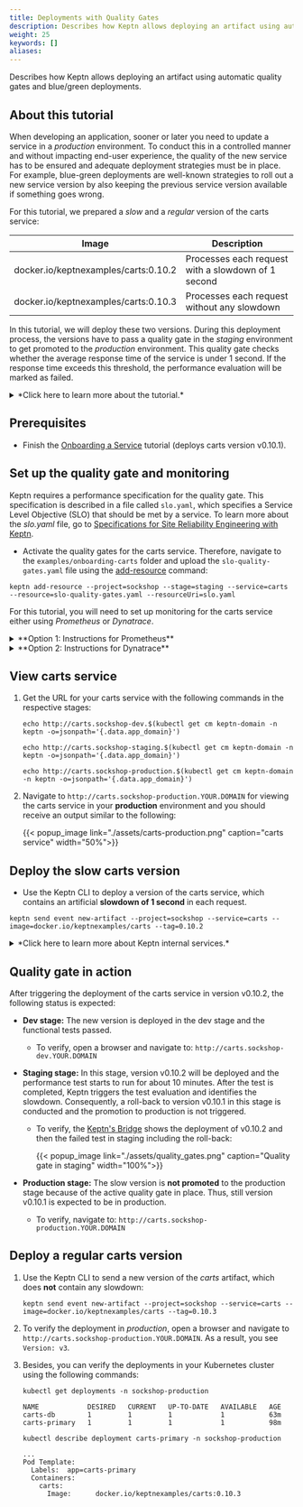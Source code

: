 ```yaml
---
title: Deployments with Quality Gates
description: Describes how Keptn allows deploying an artifact using automatic quality gates and blue/green deployments.
weight: 25
keywords: []
aliases:
---
```


Describes how Keptn allows deploying an artifact using automatic quality gates and blue/green deployments.

## About this tutorial

When developing an application, sooner or later you need to update a service in a *production* environment. To conduct this in a controlled manner and without impacting end-user experience, the quality of the new service has to be ensured and adequate deployment strategies must be in place. For example, blue-green deployments are well-known strategies to roll out a new service version by also keeping the previous service version available if something goes wrong.

For this tutorial, we prepared a *slow* and a *regular* version of the carts service:

| Image                                 | Description                                        |
|---------------------------------------|----------------------------------------------------|
| docker.io/keptnexamples/carts:0.10.2  | Processes each request with a slowdown of 1 second |
| docker.io/keptnexamples/carts:0.10.3  | Processes each request without any slowdown        |

In this tutorial, we will deploy these two versions. During this deployment process, the versions have to pass a quality gate in the *staging* environment to get promoted to the *production* environment.
This quality gate checks whether the average response time of the service is under 1&nbsp;second. If the response time exceeds this threshold, the performance evaluation will be marked as failed.

<details><summary>*Click here to learn more about the tutorial.*</summary>
<p>

1. We will *try* to deploy the *slow* version of the carts service (v0.10.2). 
  * Keptn will deploy this new version into the **dev** environment where functional tests will be executed. 
  * After passing these functional tests, Keptn will promote this service into the **staging** environment by releasing it as the blue or green version next to the previous version of the service. 
  * Then, Keptn will route traffic to this new version by changing the configuration of the virtual service (i.e., by setting weights for the routes between blue and green) and Keptn will start the defined performance test (e.g., using JMeter). Using the monitoring results of this performance test will allow [lighthouse](https://github.com/keptn/keptn/tree/0.6.1/lighthouse-service) to evaluate the quality gate. 
  * The *slow* version of carts (v0.10.2) will not pass the quality gate and, hence, the new version will not be promoted to the **production** stage (i.e., the deployment will be rejected).
  * Furthermore, Keptn will change the weights within the **staging** stage back to the previous working deployment of the service. 

2. We will deploy the *regular* version of the carts service (v0.10.3). 
  * Keptn will conduct the same steps as before except that this version will pass the quality gate. 
  * Hence, this *regular* version will be promoted into the **production** environment.

</p>
</details>

## Prerequisites

- Finish the [Onboarding a Service](../onboard-carts-service/) tutorial (deploys carts version v0.10.1).

## Set up the quality gate and monitoring
Keptn requires a performance specification for the quality gate. This specification is described in a file called `slo.yaml`, which specifies a Service Level Objective (SLO) that should be met by a service. To learn more about the *slo.yaml* file, go to [Specifications for Site Reliability Engineering with Keptn](https://github.com/keptn/spec/blob/0.1.3/sre.md).

* Activate the quality gates for the carts service. Therefore, navigate to the `examples/onboarding-carts` folder and upload the `slo-quality-gates.yaml` file using the [add-resource](../../reference/cli/#keptn-add-resource) command:

```console
keptn add-resource --project=sockshop --stage=staging --service=carts --resource=slo-quality-gates.yaml --resourceUri=slo.yaml
```

For this tutorial, you will need to set up monitoring for the carts service either using *Prometheus* or *Dynatrace*.

<details><summary>**Option 1: Instructions for Prometheus**</summary>
<p>

1. Complete steps from section [Setup Prometheus](../../reference/monitoring/prometheus/#setup-prometheus).
 
    <details><summary>*Click here to learn more about what you have setup.*</summary>
    In these steps, you configured Keptn (more precisely the lighthouse-service) to use the Prometheus SLI provider for the       project **sockshop** and service **carts** with the command 
 
    ```console
    keptn configure monitoring prometheus --project=sockshop --service=carts
    ```
    </details>

1. Complete steps from section [Setup Prometheus SLI provider](../../reference/monitoring/prometheus/#setup-prometheus-sli-provider).

    <details><summary>**Note:** If you are using Keptn 0.6.0 instead of 0.6.1, you will have to apply a ConfigMap</summary>
 
    Please apply the following ConfigMap by executing the command from within the `examples/onboarding-carts` folder:
    
    ```console
    kubectl apply -f lighthouse-source-prometheus.yaml
    ```
    
    ```yaml
    apiVersion: v1
    data:
      sli-provider: prometheus
    kind: ConfigMap
    metadata:
      name: lighthouse-config-sockshop
      namespace: keptn
    ```
    </details>

1. Configure custom SLIs for the Prometheus SLI provider as specified in `sli-config-prometheus.yaml`:

    ```console
    keptn add-resource --project=sockshop --stage=staging --service=carts --resource=sli-config-prometheus.yaml --resourceUri=prometheus/sli.yaml
    ```

</p>
</details>

<details><summary>**Option 2: Instructions for Dynatrace**</summary>
<p>

1. Complete steps from section [Setup Dynatrace](../../reference/monitoring/dynatrace#setup-dynatrace).

   <details><summary>*Click here to learn more about what you have setup.*</summary>
    In these steps, you configured Keptn (more precisely the lighthouse-service) to use the Dynatrace SLI provider for the project **sockshop** with the command 
    
    ```console
    keptn configure monitoring dynatrace --project=sockshop
    ```
    </details>

1. Complete steps from section [Setup Dynatrace SLI provider](../../reference/monitoring/dynatrace/#setup-dynatrace-sli-provider).

    <details><summary>**Note:** If you are using Keptn 0.6.0 instead of 0.6.1, you will have to apply a ConfigMap</summary>
 
    Please apply the following ConfigMap by executing the command from within the `examples/onboarding-carts` folder:
    
    ```console
    kubectl apply -f lighthouse-source-dynatrace.yaml
    ```
    
    ```yaml
    apiVersion: v1
    data:
      sli-provider: dynatrace
    kind: ConfigMap
    metadata:
      name: lighthouse-config-sockshop
      namespace: keptn
    ```
    </details>
   
1. *(Optional)* Configure custom SLIs for the Dynatrace SLI provider as specified in `sli-config-dynatrace.yaml`:

    ```console
    keptn add-resource --project=sockshop --stage=staging --service=carts --resource=sli-config-dynatrace.yaml --resourceUri=dynatrace/sli.yaml
    ```

</p>
</details>

## View carts service

1. Get the URL for your carts service with the following commands in the respective stages:

    ```console
    echo http://carts.sockshop-dev.$(kubectl get cm keptn-domain -n keptn -o=jsonpath='{.data.app_domain}')
    ```
    ```console
    echo http://carts.sockshop-staging.$(kubectl get cm keptn-domain -n keptn -o=jsonpath='{.data.app_domain}')
    ```
    ```console
    echo http://carts.sockshop-production.$(kubectl get cm keptn-domain -n keptn -o=jsonpath='{.data.app_domain}')
    ```

2. Navigate to `http://carts.sockshop-production.YOUR.DOMAIN` for viewing the carts service in your **production** environment and you should receive an output similar to the following:

    {{< popup_image
      link="./assets/carts-production.png"
      caption="carts service"
      width="50%">}}

## Deploy the slow carts version

* Use the Keptn CLI to deploy a version of the carts service, which contains an artificial **slowdown of 1 second** in each request.

```console
keptn send event new-artifact --project=sockshop --service=carts --image=docker.io/keptnexamples/carts --tag=0.10.2
```

<details><summary>*Click here to learn more about Keptn internal services.*</summary>
<p>
The [send event new-artifact](../../reference/cli/#keptn-send-event-new-artifact) command changes the configuration of the service and automatically triggers the following Keptn services:

* **Phase 1**: Deploying, testing, and evaluating the test in the *dev* stage:
    * **helm-service**: This service deploys the new artifact to *dev*.
    * **jmeter-service**: This service runs a basic health check and a functional test in *dev*. Afterwards, this service sends an event of type `sh.keptn.events.tests-finished`. 
    * **lighthouse-service**: This service picks up the event and evaluates the test runs based on the performance signature. Since in the *dev* environment only functional tests are executed, the lighthouse-service will mark the test run as successful (functional failures would have been detected by the **jmeter-service**).
    * **gatekeeper-service**: This service promotes the artifact to the next stage, i.e., *staging*.

* **Phase 2**: Deploying, testing, and evaluating the test in the *staging* stage:
    * **helm-service**: This service deploys the new artifact to *staging* using a blue/green deployment strategy.
    * **jmeter-service**: This service runs a performance test in *staging* and sends the `sh.keptn.events.tests-finished` event.
    * **lighthouse-service**: This service picks up the event and this time, the quality gates of the service will be evaluated because we are using the performance-test-strategy for this stage. This means that the lighthouse-service will send a `get-sli` event to fetch the metrics for the *carts* service from either Prometheus or Dynatrace, depending on how you set up the monitoring for your service earlier. Based on the results of that evaluation, the lighthouse-service will mark the test run execution as successful or failed. In our scenario, the lighthouse-service will mark it as failed since the response time thresholds will be exceeded.
    * **gatekeeper-service**: This service receives a `sh.keptn.events.evaluation-done` event, which contains the result of the evaluation of the lighthouse-service. Since in this case the performance test failed, the gatekeeper-service automatically initiates a rollback to the previous version in *staging* and the artifact won't be promoted to *production*.

</p>
</details>

## Quality gate in action

After triggering the deployment of the carts service in version v0.10.2, the following status is expected:

* **Dev stage:** The new version is deployed in the dev stage and the functional tests passed.
  * To verify, open a browser and navigate to: `http://carts.sockshop-dev.YOUR.DOMAIN`

* **Staging stage:** In this stage, version v0.10.2 will be deployed and the performance test starts to run for about 10 minutes. After the test is completed, Keptn triggers the test evaluation and identifies the slowdown. Consequently, a roll-back to version v0.10.1 in this stage is conducted and the promotion to production is not triggered.
  * To verify, the [Keptn's Bridge](../../reference/keptnsbridge/#usage) shows the deployment of v0.10.2 and then the failed test in staging including the roll-back:

    {{< popup_image
      link="./assets/quality_gates.png"
      caption="Quality gate in staging"
      width="100%">}}

* **Production stage:** The slow version is **not promoted** to the production stage because of the active quality gate in place. Thus, still version v0.10.1 is expected to be in production.
  * To verify, navigate to: `http://carts.sockshop-production.YOUR.DOMAIN`

## Deploy a regular carts version

1. Use the Keptn CLI to send a new version of the *carts* artifact, which does **not** contain any slowdown:
   ```console
   keptn send event new-artifact --project=sockshop --service=carts --image=docker.io/keptnexamples/carts --tag=0.10.3
   ```

1. To verify the deployment in *production*, open a browser and navigate to `http://carts.sockshop-production.YOUR.DOMAIN`. As a result, you see `Version: v3`.

1. Besides, you can verify the deployments in your Kubernetes cluster using the following commands: 

    ```console
    kubectl get deployments -n sockshop-production
    ``` 

    ```console
    NAME            DESIRED   CURRENT   UP-TO-DATE   AVAILABLE   AGE
    carts-db        1         1         1            1           63m
    carts-primary   1         1         1            1           98m
    ```

    ```console
    kubectl describe deployment carts-primary -n sockshop-production
    ``` 
    
    ```console
    ...
    Pod Template:
      Labels:  app=carts-primary
      Containers:
        carts:
          Image:      docker.io/keptnexamples/carts:0.10.3
    ```

